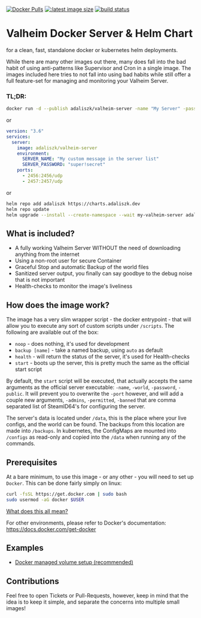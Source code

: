 [![Docker Pulls](https://img.shields.io/docker/pulls/adaliszk/valheim-server?label=pulls&style=for-the-badge)](https://hub.docker.com/r/adaliszk/valheim-server)
[![:latest image size](https://img.shields.io/docker/image-size/adaliszk/valheim-server/latest?style=for-the-badge)](https://hub.docker.com/r/adaliszk/valheim-server)
[![build status](https://img.shields.io/github/workflow/status/adaliszk/valheim-server/docker-build/develop?style=for-the-badge)](https://github.com/adaliszk/valheim-server/actions/workflows/docker-build.yml)

# Valheim Docker Server & Helm Chart
for a clean, fast, standalone docker or kubernetes helm deployments. 

While there are many other images out there, many does fall into the bad habit of using anti-patterns
like Supervisor and Cron in a single image. The images included here tries to not fall into using bad
habits while still offer a full feature-set for managing and monitoring your Valheim Server.

### TL;DR:
```bash
docker run -d --publish adaliszk/valheim-server -name "My Server" -password="super!secret"
```
or
```yaml
version: "3.6"
services:
  server:
    image: adaliszk/valheim-server
    environment:
      SERVER_NAME: "My custom message in the server list"
      SERVER_PASSWORD: "super!secret"
    ports:
      - 2456:2456/udp
      - 2457:2457/udp
```
or
```bash
helm repo add adaliszk https://charts.adaliszk.dev
helm repo update
helm upgrade --install --create-namespace --wait my-valheim-server adaliszk/valheim-server
```


## What is included?
- A fully working Valheim Server WITHOUT the need of downloading anything from the internet
- Using a non-root user for secure Container
- Graceful Stop and automatic Backup of the world files
- Sanitized server output, you finally can say goodbye to the debug noise that is not important
- Health-checks to monitor the image's liveliness
<!--
@TODO:
- Metrics from the logs for Monitoring, Alerting and Error reporting
- Examples how to deploy in Docker and Kubernetes environments with minimal effort
- Automation templates for deployment and backups
-->

## How does the image work?
The image has a very slim wrapper script - the docker entrypoint - that will allow you to execute any 
sort of custom scripts under `/scripts`. The following are available out of the box:
- `noop` - does nothing, it's used for development
- `backup [name]` - take a named backup, using `auto` as default
- `health` - will return the status of the server, it's used for Health-checks
- `start` - boots up the server, this is pretty much the same as the official start script
<!--  
@TODO:
- `restore [name]` - restore the latest backup with the name, using `auto` as default
-->

By default, the `start` script will be executed, that actually accepts the same arguments as the 
official server executable: `-name`, `-world`, `-password`, `-public`. It will prevent you to overwrite 
the `-port` however, and will add a couple new arguments, `-admins`, `-permitted`, `-banned` that are 
comma separated list of SteamID64's for configuring the server.

The server's data is located under `/data`, this is the place where your live configs, and the world 
can be found. The backups from this location are made into `/backups`. In kubernetes, the ConfigMaps
are mounted into `/configs` as read-only and copied into the `/data` when running any of the commands.

## Prerequisites
At a bare minimum, to use this image - or any other - you will need to set up `Docker`. This can be 
done fairly simply on linux:
```bash
curl -fsSL https://get.docker.com | sudo bash
sudo usermod -aG docker $USER
```
[What does this all mean?](docs/Quick-Docker-Install-Explanation.md)

For other environments, please refer to Docker's documentation:  
https://docs.docker.com/get-docker

## Examples 

- [Docker managed volume setup (recommended)](docs/examples/Docker-managed-Volumes.md)
<!--  
@TODO:
- [Host folders as persisted data](docs/examples/Host-folder-Volumes.md)
- [Using a Domain with a Landing Page](docs/examples/Domain-name-with-Landing-page.md)
- [Debug Deployment with a helper image](docs/Debug-Deployment.md)  
- [Deploy into Kubernetes](docs/examples/Kubernetes.md)
- [Metric data](docs/examples/Show-Metrics-data.md)  
-->


## Contributions
Feel free to open Tickets or Pull-Requests, however, keep in mind that the idea is to keep it simple,
and separate the concerns into multiple small images!